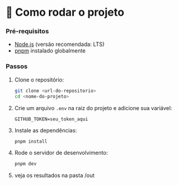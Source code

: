 # 🚀 Como rodar o projeto

### Pré-requisitos

* [Node.js](https://nodejs.org/) (versão recomendada: LTS)
* [pnpm](https://pnpm.io/) instalado globalmente

### Passos

1. Clone o repositório:

   ```bash
   git clone <url-do-repositorio>
   cd <nome-do-projeto>
   ```

2. Crie um arquivo `.env` na raiz do projeto e adicione sua variável:

   ```env
   GITHUB_TOKEN=seu_token_aqui
   ```

3. Instale as dependências:

   ```bash
   pnpm install
   ```

4. Rode o servidor de desenvolvimento:

   ```bash
   pnpm dev
   ```


  5. veja os resultados na pasta /out
